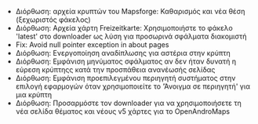 - Διόρθωση: αρχεία κρυπτών του Mapsforge: Καθαρισμός και νέα θέση (ξεχωριστός φάκελος)
- Διόρθωση: Αρχεία χάρτη Freizeitkarte: Χρησιμοποιήστε το φάκελο 'latest' στο downloader ως λύση για προσωρινά σφάλματα διακομιστή
- Fix: Avoid null pointer exception in about pages
- Διόρθωση: Ενεργοποίηση αναδίπλωσης για αστέρια στην κρύπτη
- Διόρθωση: Εμφάνιση μηνύματος σφάλματος αν δεν ήταν δυνατή η εύρεση κρύπτηςς κατά την προσπάθεια ανανέωσής σελίδας
- Διόρθωση: Εμφάνιση προεπιλεγμένου περιηγητή συστήματος στην επιλογή εφαρμογών όταν χρησιμοποιείτε το 'Άνοιγμα σε περιηγητή' για μια κρύπτη
- Διόρθωση: Προσαρμόστε τον downloader για να χρησιμοποιήσετε τη νέα σελίδα θέματος και νέους v5 χάρτες για το OpenAndroMaps
